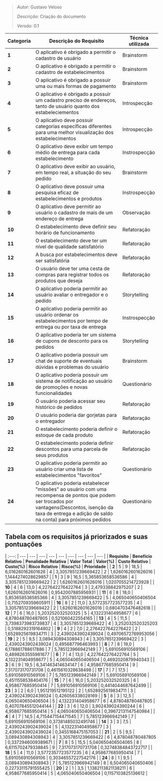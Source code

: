 > *Autor:* Gustavo Veloso
>
> *Descrição:* Criação do documento
>
> *Versão:* 0.1
 

| Categoria | Descrição do Requisito | Técnica utilizada |
| -------- | -------- | -------- |
| **1**     | O aplicativo é obrigado a permitir o cadastro de usuário | Brainstorm |
| **2**     | O aplicativo é obrigado a permitir o cadastro de estabelecimentos | Brainstorm |
| **3**     | O aplicativo é obrigado a possuir uma ou mais formas de pagamento | Brainstorm |
| **4**     | O aplicativo é obrigado a possuir um cadastro preciso de endereços, tanto de usuário quanto dos estabeleciementos | Introspecção |
| **5**   | O aplicativo deve possuir categorias específicas diferentes para uma melhor visualização dos estabelecimentos | Introspecção |
| **6**   | O aplicativo deve exibir um tempo médio de entrega para cada estabelecimento | Instrospecção |
| **7**   | O aplicativo deve exibir ao usuário, em tempo real, a situação do seu pedido | Brainstorm |
| **8**   | O aplicativo deve possuir uma pesquisa eficaz de estabelecimentos e produtos | Instrospecção |
| **9**   | O aplicativo deve permitir ao usuário o cadastro de mais de um endereço de entrega | Observação |
| **10**    | O estabelecimento deve definir seu horário de funcionamento | Refatoração |
| **11**    | O estabelecimento deve ter um nível de qualidade satisfatório | Refatoração |
| **12**    | A busca por estabelecimentos deve ser satisfatória | Refatoração |
| **13**    | O usuário deve ter uma cesta de compras para registrar todos os produtos que deseja | Refatoração |
| **14**    | O aplicativo poderia permitir ao usuário avaliar o entregador e o pedido | Storytelling |
| **15**    | O aplicativo poderia permitir ao usuário ordenar os estabelecimentos por tempo de entrega ou por taxa de entrega | Instrospecção |
| **16**    | O aplicativo poderia ter um sistema de cupons de desconto para os pedidos | Storytelling |
| **17**    | O aplicativo poderia possuir um chat de suporte de eventuais dúvidas e problemas do usuário | Brainstorm |
| **18**    | O aplicativo poderia possuir um sistema de notificação ao usuário de promoções e novas funcionalidades | Questionário |
| **19**    | O usuário poderia acessar seu histórico de pedidos | Refatoração |
| **20**    | O usuário poderia dar gorjetas para o entregador | Refatoração |
| **21**    | O estabelecimento poderia definir o estoque de cada produto | Refatoração |
| **22**    | O estabelecimento poderia definir descontos para uma parcela de seus produtos | Refatoração |
| **23**     | O aplicativo poderia permitir ao usuário criar uma lista de estabelecimentos "favoritos" | Questionário |
| **24**     | O aplicativo poderia estabelecer "missões" ao usuário com uma recompensa de pontos que podem ser trocados por vantagens(Descontos, isenção da taxa de entrega e adição de saldo na conta) para próximos pedidos | Questionário |


## Tabela com os requisitos já priorizados e suas pontuações

| :---: | --- | --- | --- | --- | --- | --- | --- | --- | --- |
| **Requisito** | **Benefício Relativo** | **Penalidade Relativa** | **Valor Total** | **Valor(%)** | **Custo Relativo** | **Custo(%)** | **Risco Relativo** | **Risco(%)** | **Prioridade** |
|  **2** | 5 | 9 | 18,5 | 6,016260162601626 | 4 | 3,3057851239669422 | 2 | 1,6260162601626016 | 1,1444274028629857 |
|  **1** | 3 | 9 | 16,5 | 5,365853658536586 | 4 | 3,3057851239669422 | 2 | 1,6260162601626016 | 1,0207055214723928 |
|  **10** | 4 | 6 | 13,0 | 4,227642276422764 | 3 | 2,479338842975207 | 2 | 1,6260162601626016 | 0,9542007885956931 |
|  **11** | 6 | 8 | 18,0 | 5,853658536585366 | 4 | 3,3057851239669422 | 5 | 4,065040650406504 | 0,7152709359605911 |
|  **16** | 8 | 2 | 11,0 | 3,5772357723577235 | 4 | 3,3057851239669422 | 2 | 1,6260162601626016 | 0,6804703476482618 |
|  **12** | 7 | 6 | 16,0 | 5,203252032520325 | 5 | 4,132231404958677 | 6 | 4,878048780487805 | 0,521060422554165 |
|  **13** | 4 | 5 | 11,5 | 3,7398373983739837 | 4 | 3,3057851239669422 | 4 | 3,252032520325203 | 0,5188292319164802 |
|  **9** | 4 | 2 | 7,0 | 2,2764227642276422 | 2 | 1,6528925619834711 | 3 | 2,4390243902439024 | 0,49706572769953056 |
|  **19** | 2 | 5 | 9,5 | 3,089430894308943 | 4 | 3,3057851239669422 | 3 | 2,4390243902439024 | 0,495687796463993 |
|  **8** | 7 | 8 | 19,0 | 6,178861788617886 | 7 | 5,785123966942149 | 7 | 5,691056910569106 | 0,4898263555981677 |
|  **6** | 7 | 4 | 13,0 | 4,227642276422764 | 5 | 4,132231404958677 | 5 | 4,065040650406504 | 0,4692020879940343 |
|  **3** | 6 | 9 | 19,5 | 6,341463414634147 | 6 | 4,958677685950414 | 9 | 7,317073170731708 | 0,4615610328638498 |
|  **17** | 7 | 7 | 17,5 | 5,691056910569106 | 7 | 5,785123966942149 | 7 | 5,691056910569106 | 0,4511558538404176 |
|  **15** | 7 | 6 | 16,0 | 5,203252032520325 | 6 | 4,958677685950414 | 7 | 5,691056910569106 | 0,4414044687642499 |
|  **23** | 3 | 2 | 6,0 | 1,951219512195122 | 2 | 1,6528925619834711 | 3 | 2,4390243902439024 | 0,426056338028169 |
|  **5** | 8 | 3 | 12,5 | 4,065040650406504 | 5 | 4,132231404958677 | 6 | 4,878048780487805 | 0,40707845512044144 |
|  **22** | 3 | 6 | 12,0 | 3,902439024390244 | 6 | 4,958677685950414 | 5 | 4,065040650406504 | 0,39672131147540984 |
|  **4** | 4 | 7 | 14,5 | 4,715447154471545 | 7 | 5,785123966942149 | 7 | 5,691056910569106 | 0,37381485032491746 |
|  **14** | 3 | 3 | 7,5 | 2,4390243902439024 | 5 | 4,132231404958677 | 3 | 2,4390243902439024 | 0,3455168475157053 |
|  **21** | 2 | 5 | 9,5 | 3,089430894308943 | 4 | 3,3057851239669422 | 6 | 4,878048780487805 | 0,3372946009389671 |
|  **7** | 8 | 5 | 15,5 | 5,040650406504065 | 8 | 6,6115702479338845 | 9 | 7,317073170731708 | 0,32748384843722717 |
|  **18** | 5 | 4 | 11,0 | 3,5772357723577235 | 6 | 4,958677685950414 | 7 | 5,691056910569106 | 0,30346557227542176 |
|  **24** | 8 | 1 | 9,5 | 3,089430894308943 | 7 | 5,785123966942149 | 8 | 6,504065040650406 | 0,22733115791555425 |
|  **20** | 2 | 1 | 3,5 | 1,1382113821138211 | 6 | 4,958677685950414 | 5 | 4,065040650406504 | 0,1157103825136612 |
